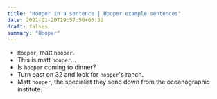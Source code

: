 ```yaml
---
title: "Hooper in a sentence | Hooper example sentences"
date: 2021-01-20T19:57:50+05:30
draft: falses
summary: "Hooper"
---
```

- `Hooper`, matt `hooper`.
- This is matt `hooper`...
- Is `hooper` coming to dinner?
- Turn east on 32 and look for `hooper`'s ranch.
- Matt `hooper`, the specialist they send down from the oceanographic institute.
                 
